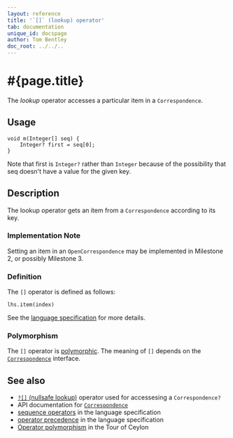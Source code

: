 ```yaml
---
layout: reference
title: '`[]` (lookup) operator'
tab: documentation
unique_id: docspage
author: Tom Bentley
doc_root: ../../..
---
```


# #{page.title}

The *lookup* operator accesses a particular item in a `Correspondence`.

## Usage 

    void m(Integer[] seq) {
        Integer? first = seq[0];
    }

Note that first is `Integer?` rather than `Integer` because of the 
possibility that seq doesn't have a value for the given key.

## Description

The lookup operator gets an item from a 
`Correspondence` according to its key.

### Implementation Note

<!-- M3 -->
Setting an item in an `OpenCorrespondence` may be implemented in Milestone 2,
or possibly Milestone 3.

### Definition

The `[]` operator is defined as follows:

<!-- check:none -->
    lhs.item(index)

See the [language specification](#{site.urls.spec_current}#listmap) for 
more details.

### Polymorphism

The `[]` operator is [polymorphic](#{page.doc_root}/reference/operator/operator-polymorphism). 
The meaning of `[]` depends on the 
[`Correspondence`](#{site.urls.apidoc_current}/Correspondence.type.html) 
interface.

## See also

* [`?[]` (nullsafe lookup)](../nullsafe-lookup) operator used for accessesing 
  a `Correspondence?`
* API documentation for [`Correspondence`](#{site.urls.apidoc_current}/Correspondence.type.html) 
* [sequence operators](#{site.urls.spec_current}#listmap) in the 
  language specification
* [operator precedence](#{site.urls.spec_current}#operatorprecedence) in the 
  language specification
* [Operator polymorphism](#{page.doc_root}/tour/language-module/#operator_polymorphism) 
  in the Tour of Ceylon


